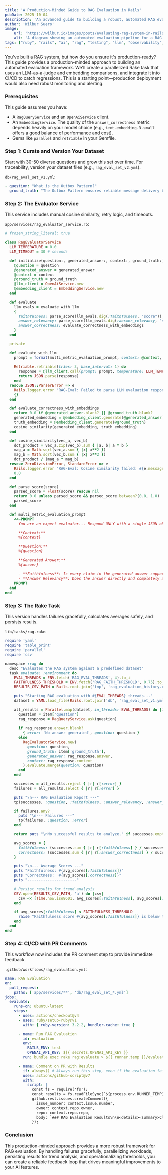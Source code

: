 ```yaml
---
title: 'A Production-Minded Guide to RAG Evaluation in Rails'
pubDate: 2025-10-04
description: 'An advanced guide to building a robust, automated RAG evaluation framework in Rails, with production-minded code for metrics, parallelization, and CI/CD integration.'
author: 'Wilbur Suero'
image:
    url: 'https://wilbur.io/images/posts/evaluating-rag-system-in-rails.png'
    alt: 'A diagram showing an automated evaluation pipeline for a RAG system.'
tags: ["ruby", "rails", "ai", "rag", "testing", "llm", "observability", "devops"]
---
```


You've built a RAG system, but how do you ensure it's production-ready? This guide provides a production-minded approach to building an automated evaluation framework. We'll create a parallelized Rake task that uses an LLM-as-a-judge and embedding comparisons, and integrate it into CI/CD to catch regressions. This is a starting point—production deployment would also need robust monitoring and alerting.

### Prerequisites

This guide assumes you have:
*   A `RagQueryService` and an `OpenAiService` client.
*   An `EmbeddingService`. The quality of the `answer_correctness` metric depends heavily on your model choice (e.g., `text-embedding-3-small` offers a good balance of performance and cost).
*   Gems like `parallel` and `retriable` in your Gemfile.

### Step 1: Curate and Version Your Dataset

Start with 30-50 diverse questions and grow this set over time. For traceability, version your dataset files (e.g., `rag_eval_set_v2.yml`).

`db/rag_eval_set_v1.yml`:
```yaml
- question: "What is the Outbox Pattern?"
  ground_truth: "The Outbox Pattern ensures reliable message delivery by saving messages to a database table as part of the local transaction, then publishing them from that table asynchronously."
```

### Step 2: The Evaluator Service

This service includes manual cosine similarity, retry logic, and timeouts.

`app/services/rag_evaluator_service.rb`:
```ruby
# frozen_string_literal: true

class RagEvaluatorService
  LLM_TEMPERATURE = 0.0
  LLM_TIMEOUT = 30 # seconds

  def initialize(question:, generated_answer:, context:, ground_truth:)
    @question = question
    @generated_answer = generated_answer
    @context = context
    @ground_truth = ground_truth
    @llm_client = OpenAiService.new
    @embedding_client = EmbeddingService.new
  end

  def evaluate
    llm_evals = evaluate_with_llm
    {
      faithfulness: parse_score(llm_evals.dig(:faithfulness, "score")),
      answer_relevancy: parse_score(llm_evals.dig(:answer_relevancy, "score")),
      answer_correctness: evaluate_correctness_with_embeddings
    }
  end

  private

  def evaluate_with_llm
    prompt = format(multi_metric_evaluation_prompt, context: @context, question: @question, answer: @generated_answer)
    
    Retriable.retriable(tries: 3, base_interval: 1) do
      response = @llm_client.call(prompt: prompt, temperature: LLM_TEMPERATURE, timeout: LLM_TIMEOUT)
      return JSON.parse(response)
    end
  rescue JSON::ParserError => e
    Rails.logger.error "RAG-Eval: Failed to parse LLM evaluation response: #{e.message}"
    {}
  end

  def evaluate_correctness_with_embeddings
    return 0.0 if @generated_answer.blank? || @ground_truth.blank?
    generated_embedding = @embedding_client.generate(@generated_answer)
    truth_embedding = @embedding_client.generate(@ground_truth)
    cosine_similarity(generated_embedding, truth_embedding)
  end

  def cosine_similarity(vec_a, vec_b)
    dot_product = vec_a.zip(vec_b).sum { |a, b| a * b }
    mag_a = Math.sqrt(vec_a.sum { |x| x**2 })
    mag_b = Math.sqrt(vec_b.sum { |x| x**2 })
    dot_product / (mag_a * mag_b)
  rescue ZeroDivisionError, StandardError => e
    Rails.logger.error "RAG-Eval: Cosine similarity failed: #{e.message}"
    0.0
  end

  def parse_score(score)
    parsed_score = Float(score) rescue nil
    return 0.0 unless parsed_score && parsed_score.between?(0.0, 1.0)
    parsed_score
  end

  def multi_metric_evaluation_prompt
    <<~PROMPT
      You are an expert evaluator... Respond ONLY with a single JSON object with two top-level keys: "faithfulness" and "answer_relevancy". Each key should contain a JSON object with a "score" (float from 0.0 to 1.0) and "reasoning" (string).

      **Context:**
      %{context}

      **Question:**
      %{question}

      **Generated Answer:**
      %{answer}

      - **Faithfulness**: Is every claim in the generated answer supported by the context?
      - **Answer Relevancy**: Does the answer directly and completely address the user's question?
    PROMPT
  end
end
```

### Step 3: The Rake Task

This version handles failures gracefully, calculates averages safely, and persists results.

`lib/tasks/rag.rake`:
```ruby
require 'yaml'
require 'table_print'
require 'parallel'
require 'csv'

namespace :rag do
  desc "Evaluates the RAG system against a predefined dataset"
  task evaluate: :environment do
    EVAL_THREADS = ENV.fetch('RAG_EVAL_THREADS', 4).to_i
    FAITHFULNESS_THRESHOLD = ENV.fetch('RAG_FAITH_THRESHOLD', 0.75).to_f
    RESULTS_CSV_PATH = Rails.root.join('tmp', 'rag_evaluation_history.csv')

    puts "Starting RAG evaluation with #{EVAL_THREADS} threads..."
    dataset = YAML.load_file(Rails.root.join('db', 'rag_eval_set_v1.yml'))

    all_results = Parallel.map(dataset, in_threads: EVAL_THREADS) do |item|
      question = item['question']
      rag_response = RagQueryService.ask(question)
      
      if rag_response.answer.blank?
        { error: 'No answer generated', question: question }
      else
        RagEvaluatorService.new(
          question: question,
          ground_truth: item['ground_truth'],
          generated_answer: rag_response.answer,
          context: rag_response.context
        ).evaluate.merge(question: question)
      end
    end

    successes = all_results.reject { |r| r[:error] }
    failures = all_results.select { |r| r[:error] }

    puts "\n--- RAG Evaluation Report ---"
    tp(successes, :question, :faithfulness, :answer_relevancy, :answer_correctness)

    if failures.any?
      puts "\n--- Failures ---"
      tp(failures, :question, :error)
    end

    return puts "\nNo successful results to analyze." if successes.empty?

    avg_scores = {
      faithfulness: (successes.sum { |r| r[:faithfulness] } / successes.size).round(3),
      correctness: (successes.sum { |r| r[:answer_correctness] } / successes.size).round(3)
    }

    puts "\n--- Average Scores ---"
    puts "Faithfulness: #{avg_scores[:faithfulness]}"
    puts "Correctness:  #{avg_scores[:correctness]}"
    puts "----------------------"

    # Persist results for trend analysis
    CSV.open(RESULTS_CSV_PATH, 'a') do |csv|
      csv << [Time.now.iso8601, avg_scores[:faithfulness], avg_scores[:correctness]]
    end

    if avg_scores[:faithfulness] < FAITHFULNESS_THRESHOLD
      raise "Faithfulness score #{avg_scores[:faithfulness]} is below the #{FAITHFULNESS_THRESHOLD} threshold!"
    end
  end
end
```

### Step 4: CI/CD with PR Comments

This workflow now includes the PR comment step to provide immediate feedback.

`.github/workflows/rag_evaluation.yml`:
```yaml
name: RAG Evaluation
on:
  pull_request:
    paths: ['app/services/**', 'db/rag_eval_set_*.yml']
jobs:
  evaluate:
    runs-on: ubuntu-latest
    steps:
      - uses: actions/checkout@v4
      - uses: ruby/setup-ruby@v1
        with: { ruby-version: 3.2.2, bundler-cache: true }

      - name: Run RAG Evaluation
        id: evaluation
        env:
          RAILS_ENV: test
          OPENAI_API_KEY: ${{ secrets.OPENAI_API_KEY }}
        run: bundle exec rake rag:evaluate > ${{ runner.temp }}/evaluation_results.txt

      - name: Comment on PR with Results
        if: always() # Always run this step, even if the evaluation fails
        uses: actions/github-script@v7
        with:
          script: |
            const fs = require('fs');
            const results = fs.readFileSync(`${process.env.RUNNER_TEMP}/evaluation_results.txt`, 'utf8');
            github.rest.issues.createComment({
              issue_number: context.issue.number,
              owner: context.repo.owner,
              repo: context.repo.repo,
              body: `### RAG Evaluation Results\n\n<details><summary>Click to expand</summary>\n\n```\n${results}\n```\n\n</details>`
            });
```

### Conclusion

This production-minded approach provides a more robust framework for RAG evaluation. By handling failures gracefully, parallelizing workloads, persisting results for trend analysis, and operationalizing thresholds, you can create a reliable feedback loop that drives meaningful improvements to your AI features.